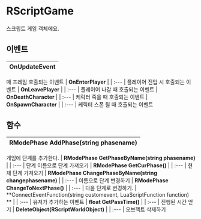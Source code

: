 # **RScriptGame**

스크립트 게임 객체에요. 
## **이벤트**

| **OnUpdateEvent** |
| :--- |
매 프레임 호출되는 이벤트 
| **OnEnterPlayer** |
| :--- |
플레이어 진입 시 호출되는 이벤트 
| **OnLeavePlayer** |
| :--- |
플레이어 나갈 때 호출되는 이벤트 
| **OnDeathCharacter** |
| :--- |
케릭터 죽을 때 호출되는 이벤트 
| **OnSpawnCharacter** |
| :--- |
케릭터 스폰 될 때 호출되는 이벤트 
## **함수**

| **RModePhase AddPhase(string phasename)** |
| :--- |
게임에 단계를 추가한다. 
| **RModePhase GetPhaseByName(string phasename)** |
| :--- |
단계 이름으로 단계 가져오기 
| **RModePhase GetCurPhase()** |
| :--- |
현재 단계 가져오기 
| **RModePhase ChangePhaseByName(string changephasename)** |
| :--- |
이름으로 단계 변경하기 
| **RModePhase ChangeToNextPhase()** |
| :--- |
다음 단계로 변경하기. 
| **ConnectEventFunction(string customevent, LuaScriptFunction function) ** |
| :--- |
유저가 추가하는 이벤트 
| **float GetPassTime()** |
| :--- |
진행된 시간 얻기 
| **DeleteObject(RScriptWorldObject)** |
| :--- |
오브젝트 삭제하기 
